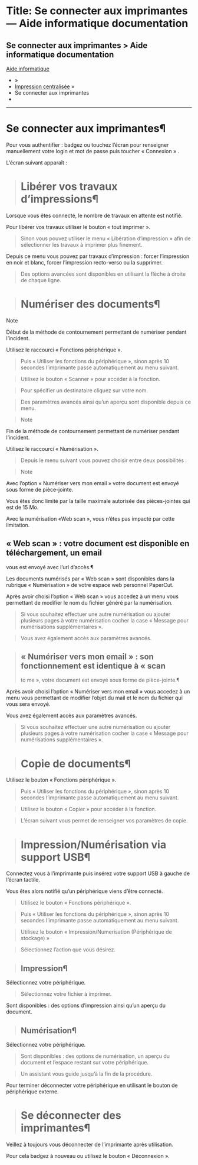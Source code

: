 # Title: Se connecter aux imprimantes — Aide informatique  documentation

## Se connecter aux imprimantes > Aide informatique  documentation 

 [Aide informatique](https://doc.telecom-paris.fr/index.html)

  * [](https://doc.telecom-paris.fr/index.html) »
  * [Impression centralisée](index.html) »
  * Se connecter aux imprimantes
  * 

* * *

# Se connecter aux imprimantes¶

Pour vous authentifier : badgez ou touchez l’écran pour renseigner
manuellement votre login et mot de passe puis toucher « Connexion » .

L’écran suivant apparaît :

> # Libérer vos travaux d’impressions¶

Lorsque vous êtes connecté, le nombre de travaux en attente est notifié.

Pour libérer vos travaux utiliser le bouton « tout imprimer ».

> Sinon vous pouvez utiliser le menu « Libération d’impression » afin de
> sélectionner les travaux à imprimer plus finement.

Depuis ce menu vous pouvez par travaux d’impression : forcer l’impression en
noir et blanc, forcer l’impression recto-verso ou la supprimer.

> Des options avancées sont disponibles en utilisant la flèche à droite de
> chaque ligne.

> # Numériser des documents¶

Note

Début de la méthode de contournement permettant de numériser pendant
l’incident.

Utilisez le raccourci « Fonctions périphérique ».

> Puis « Utiliser les fonctions du périphérique », sinon après 10 secondes
> l’imprimante passe automatiquement au menu suivant.

> Utilisez le bouton « Scanner » pour accéder à la fonction.

> Pour spécifier un destinataire cliquez sur votre nom.

> Des paramètres avancés ainsi qu’un aperçu sont disponible depuis ce menu.

> Note

Fin de la méthode de contournement permettant de numériser pendant l’incident.

Utilisez le raccourci « Numérisation ».

> Depuis le menu suivant vous pouvez choisir entre deux possibilités :

> Note

Avec l’option « Numériser vers mon email » votre document est envoyé sous
forme de pièce-jointe.

Vous êtes donc limité par la taille maximale autorisée des pièces-jointes qui
est de 15 Mo.

Avec la numérisation «Web scan », vous n’êtes pas impacté par cette
limitation.

## « Web scan » : votre document est disponible en téléchargement, un email
vous est envoyé avec l’url d’accès.¶

Les documents numérisés par « Web scan » sont disponibles dans la rubrique «
Numérisation » de votre espace web personnel PaperCut.

Après avoir choisi l’option « Web scan » vous accedez à un menu vous
permettant de modifier le nom du fichier généré par la numérisation.

> Si vous souhaitez effectuer une autre numérisation ou ajouter plusieurs
> pages à votre numérisation cocher la case « Message pour numérisations
> supplémentaires ».

> Vous avez également accès aux paramètres avancés.

> ## « Numériser vers mon email » : son fonctionnement est identique à « scan
> to me », votre document est envoyé sous forme de pièce-jointe.¶

Après avoir choisi l’option « Numériser vers mon email » vous accedez à un
menu vous permettant de modifier l’objet du mail et le nom du fichier qui vous
sera envoyé.

Vous avez également accès aux paramètres avancés.

> Si vous souhaitez effectuer une autre numérisation ou ajouter plusieurs
> pages à votre numérisation cocher la case « Message pour numérisations
> supplémentaires ».

> # Copie de documents¶

Utilisez le bouton « Fonctions périphérique ».

> Puis « Utiliser les fonctions du périphérique », sinon après 10 secondes
> l’imprimante passe automatiquement au menu suivant.

> Utilisez le bouton « Copier » pour accéder à la fonction.

> L’écran suivant vous permet de renseigner vos paramètres de copie.

> # Impression/Numérisation via support USB¶

Connectez vous à l’imprimante puis insérez votre support USB à gauche de
l’écran tactile.

Vous êtes alors notifié qu’un périphérique viens d’être connecté.

> Utilisez le bouton « Fonctions périphérique ».

> Puis « Utiliser les fonctions du périphérique », sinon après 10 secondes
> l’imprimante passe automatiquement au menu suivant.

> Utilisez le bouton « Impression/Numerisation (Périphérique de stockage) »

> Sélectionnez l’action que vous désirez.

> ## Impression¶

Sélectionnez votre périphérique.

> Sélectionnez votre fichier à imprimer.

Sont disponibles : des options d’impression ainsi qu’un aperçu du document.

> ## Numérisation¶

Sélectionnez votre périphérique.

> Sont disponibles : des options de numérisation, un aperçu du document et
> l’espace restant sur votre périphérique.

> Un assistant vous guide jusqu’à la fin de la procédure.

Pour terminer déconnecter votre périphérique en utilisant le bouton de
périphérique externe.

> # Se déconnecter des imprimantes¶

Veillez à toujours vous déconnecter de l’imprimante après utilisation.

Pour cela badgez à nouveau ou utilisez le bouton « Déconnexion ».

>

